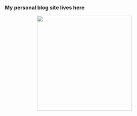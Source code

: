 <h3> My personal blog site lives here</h3>
<p align="center"><img width=300 src="https://res.cloudinary.com/azizcloud/image/upload/v1583172778/hct21fhb5uxduesjpqkt.png" /></p>

